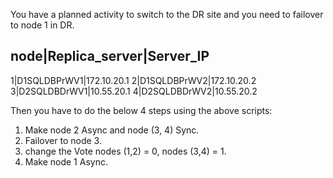 You have a planned activity to switch to the DR site and you need to failover to node 1 in DR.

node|Replica_server|Server_IP
------------------------------
1|D1SQLDBPrWV1|172.10.20.1
2|D1SQLDBPrWV2|172.10.20.2
3|D2SQLDBDrWV1|10.55.20.1
4|D2SQLDBDrWV2|10.55.20.2

Then you have to do the below 4 steps using the above scripts:

1. Make node 2 Async and node (3, 4) Sync.
2. Failover to node 3.
3. change the Vote nodes (1,2) = 0, nodes (3,4) = 1.
4. Make node 1 Async.
